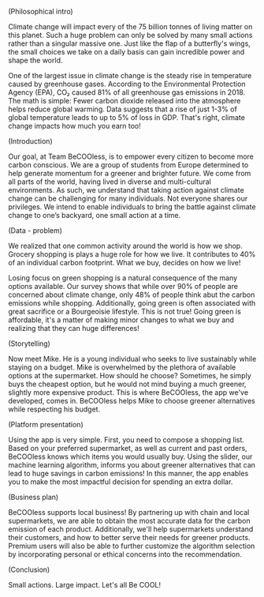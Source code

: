 
(Philosophical intro)

Climate change will impact every of the 75 billion tonnes of living matter on
this planet. Such a huge problem can only be solved by many small actions rather
than a singular massive one. Just like the flap of a butterfly's wings, the
small choices we take on a daily basis can gain incredible power and shape the
world.

One of the largest issue in climate change is the steady rise in temperature
caused by greenhouse gases. According to the Environmental Protection Agency
(EPA), CO₂ caused 81% of all greenhouse gas emissions in 2018. The math is
simple: Fewer carbon dioxide released into the atmosphere helps reduce global
warming. Data suggests that a rise of just 1-3% of global temperature leads to
up to 5% of loss in GDP. That's right, climate change impacts how much you earn
too!

(Introduction)

Our goal, at Team BeCOOless, is to empower every citizen to become more carbon
conscious. We are a group of students from Europe determined to help generate
momentum for a greener and brighter future. We come from all parts of the world,
having lived in diverse and multi-cultural environments. As such, we understand
that taking action against climate change can be challenging for many
individuals. Not everyone shares our privileges. We intend to enable individuals
to bring the battle against climate change to one’s backyard, one small action
at a time.

(Data - problem)

We realized that one common activity around the world is how we shop. Grocery
shopping is plays a huge role for how we live. It contributes to 40% of an
individual carbon footprint. What we buy, decides on how we live!

Losing focus on green shopping is a natural consequence of the many options
available. Our survey shows that while over 90% of people are concerned about
climate change, only 48% of people think abut the carbon emissions while
shopping. Additionally, going green is often associated with great sacrifice or
a Bourgeoisie lifestyle. This is not true! Going green is affordable, it's a
matter of making minor changes to what we buy and realizing that they can huge
differences!

(Storytelling)

Now meet Mike. He is a young individual who seeks to live sustainably while
staying on a budget. Mike is overwhelmed by the plethora of available options at
the supermarket. How should he choose? Sometimes, he simply buys the cheapest
option, but he would not mind buying a much greener, slightly more expensive
product. This is where BeCOOless, the app we've developed, comes in. BeCOOless
helps Mike to choose greener alternatives while respecting his budget.

(Platform presentation)

Using the app is very simple. First, you need to compose a shopping list. Based
on your preferred supermarket, as well as current and past orders, BeCOOless
knows which items you would usually buy. Using the slider, our machine learning
algorithm, informs you about greener alternatives that can lead to huge savings
in carbon emissions! In this manner, the app enables you to make the most
impactful decision for spending an extra dollar.

(Business plan)

BeCOOless supports local business! By partnering up with chain and local
supermarkets, we are able to obtain the most accurate data for the carbon
emission of each product. Additionally, we'll help supermarkets understand their
customers, and how to better serve their needs for greener products. Premium
users will also be able to further customize the algorithm selection by
incorporating personal or ethical concerns into the recommendation.

(Conclusion)

Small actions. Large impact. Let's all Be COOL!
